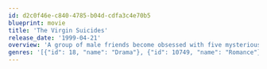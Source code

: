 ```yaml
---
id: d2c0f46e-c840-4785-b04d-cdfa3c4e70b5
blueprint: movie
title: 'The Virgin Suicides'
release_date: '1999-04-21'
overview: 'A group of male friends become obsessed with five mysterious sisters who are sheltered by their strict, religious parents.'
genres: '[{"id": 18, "name": "Drama"}, {"id": 10749, "name": "Romance"}]'
---
```

